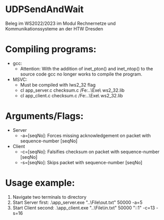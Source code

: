 # UDPSendAndWait
Beleg im WS2022/2023 im Modul Rechnernetze und Kommunikationssysteme an der HTW Dresden

# Compiling programs: # 
* gcc:  
    * Attention: With the addition of inet_pton() and inet_ntop() to the source code
    gcc no longer works to compile the program.
* MSVC: 
    * Must be compiled with lws2_32 flag  
    * cl app_server.c checksum.c /Fe:..\Exe\ ws2_32.lib  
    * cl app_client.c checksum.c /Fe:..\Exe\ ws2_32.lib
# Arguments/Flags: #
* Server
    * -a=[seqNo]: Forces missing acknowledgement on packet with sequence-number [seqNo]
* Client
    * -c=[seqNo]: Falsifies checksum on packet with sequence-number [seqNo] 
    * -s=[seqNo]: Skips packet with sequence-number [seqNo]
# Usage example: #
1. Navigate two terminals to directory
2. Start Server first: .\app_server.exe "..\File\out.txt" 50000 -a=5
3. Start Client second:  .\app_client.exe "..\File\in.txt" 50000 "::1" -c=13 -s=16
